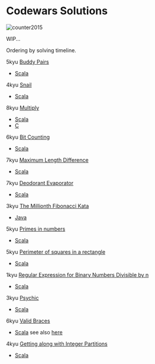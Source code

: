 # Codewars Solutions

![counter2015](https://www.codewars.com/users/counter2015/badges/large)

WIP...

Ordering by solving timeline.

5kyu [Buddy Pairs](https://www.codewars.com/kata/59ccf051dcc4050f7800008f) 
 - [Scala](https://github.com/Not-determined-yet/codewars-solutions/blob/master/scala/BuddyPairs.scala)
 
4kyu [Snail](https://www.codewars.com/kata/521c2db8ddc89b9b7a0000c1) 
 - [Scala](https://github.com/Not-determined-yet/codewars-solutions/blob/master/scala/Snail.scala)

8kyu [Multiply](https://www.codewars.com/kata/50654ddff44f800200000004) 
 - [Scala](https://github.com/Not-determined-yet/codewars-solutions/blob/master/scala/BuddyPairs.scala)
 - [C](https://github.com/Not-determined-yet/codewars-solutions/blob/master/scala/BuddyPairs.c)
 
6kyu [Bit Counting](https://www.codewars.com/kata/526571aae218b8ee490006f4) 
 - [Scala](https://github.com/Not-determined-yet/codewars-solutions/blob/master/scala/BitCounting.scala)
 
7kyu [Maximum Length Difference](https://www.codewars.com/kata/5663f5305102699bad000056) 
 - [Scala](https://github.com/Not-determined-yet/codewars-solutions/blob/master/scala/MaximunLengthDifference.scala)
 
7kyu [Deodorant Evaporator](https://www.codewars.com/kata/5506b230a11c0aeab3000c1f) 
 - [Scala](https://github.com/Not-determined-yet/codewars-solutions/blob/master/scala/DeodorantEvaporator.scala)
 
3kyu [The Millionth Fibonacci Kata](https://www.codewars.com/kata/53d40c1e2f13e331fc000c26) 
 - [Java](https://github.com/Not-determined-yet/codewars-solutions/blob/master/java/Fibonacci.java)
 
5kyu [Primes in numbers](https://www.codewars.com/kata/54d512e62a5e54c96200019e) 
 - [Scala](https://github.com/Not-determined-yet/codewars-solutions/blob/master/scala/DeodorantEvaporator.scala)
 
5kyu [Perimeter of squares in a rectangle](https://www.codewars.com/kata/559a28007caad2ac4e000083) 
 - [Scala](https://github.com/Not-determined-yet/codewars-solutions/blob/master/scala/SquaresPerimeter.scala)
 
1kyu [Regular Expression for Binary Numbers Divisible by n](https://www.codewars.com/kata/5993c1d917bc97d05d000068) 
 - [Scala](https://github.com/Not-determined-yet/codewars-solutions/blob/master/scala/RegualExpressionDivisibleN.scala)
 
3kyu [Psychic](https://www.codewars.com/kata/54bd79a7956834e767001357) 
 - [Scala](https://github.com/Not-determined-yet/codewars-solutions/blob/master/scala/Psychic.scala)
 
6kyu [Valid Braces](https://www.codewars.com/kata/5277c8a221e209d3f6000b56) 
 - [Scala](https://github.com/Not-determined-yet/codewars-solutions/blob/master/scala/ValidBraces.scala) 
 see also [here](https://github.com/counter2015/LeetCodeScala/blob/master/src/main/scala/algorithms/medium/string/ValidParentheses.scala)
 
4kyu [Getting along with Integer Partitions](https://www.codewars.com/kata/55cf3b567fc0e02b0b00000b) 
 - [Scala](https://github.com/Not-determined-yet/codewars-solutions/blob/master/scala/IntPart.scala) 
 